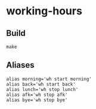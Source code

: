 # working-hours

## Build
```
make
```

## Aliases
```shell script
alias morning='wh start morning'
alias back='wh start back'
alias lunch='wh stop lunch'
alias afk='wh stop afk'
alias bye='wh stop bye'
```
